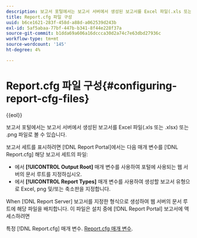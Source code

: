 ```yaml
---
description: 보고서 포털에서는 보고서 서버에서 생성된 보고서를 Excel 파일(.xls 또는 .xlsx) 또는 .png 파일로 볼 수 있습니다.
title: Report.cfg 파일 구성
uuid: b6ce1621-283f-458d-a88d-a062539d243b
exl-id: 5af5abaa-77bf-447b-b341-8f44e228f37a
source-git-commit: b1dda69a606a16dccca30d2a74c7e63dbd27936c
workflow-type: tm+mt
source-wordcount: '145'
ht-degree: 4%

---
```


# Report.cfg 파일 구성{#configuring-report-cfg-files}

{{eol}}

보고서 포털에서는 보고서 서버에서 생성된 보고서를 Excel 파일(.xls 또는 .xlsx) 또는 .png 파일로 볼 수 있습니다.

보고서 세트를 표시하려면 [!DNL Report Portal]에서는 다음 매개 변수를 [!DNL Report.cfg] 해당 보고서 세트의 파일:

* 에서 **[!UICONTROL Output Root]** 매개 변수를 사용하여 포털에 사용되는 웹 서버의 문서 루트를 지정하십시오.
* 에서 **[!UICONTROL Report Types]** 매개 변수를 사용하여 생성할 보고서 유형으로 Excel, png 및/또는 축소판을 지정합니다.

When [!DNL Report Server] 보고서를 지정한 형식으로 생성하여 웹 서버의 문서 루트에 해당 파일을 배치합니다. 이 파일은 설치 중에 [!DNL Report Portal] 보고서에 액세스하려면

특정 [!DNL Report.cfg] 매개 변수. [Report.cfg 매개 변수](../../../home/c-rpt-oview/c-rpt-param-ref/c-rpt-param.md#concept-838e59d72d3f4cb29ee15f5c7eb0ceff).

